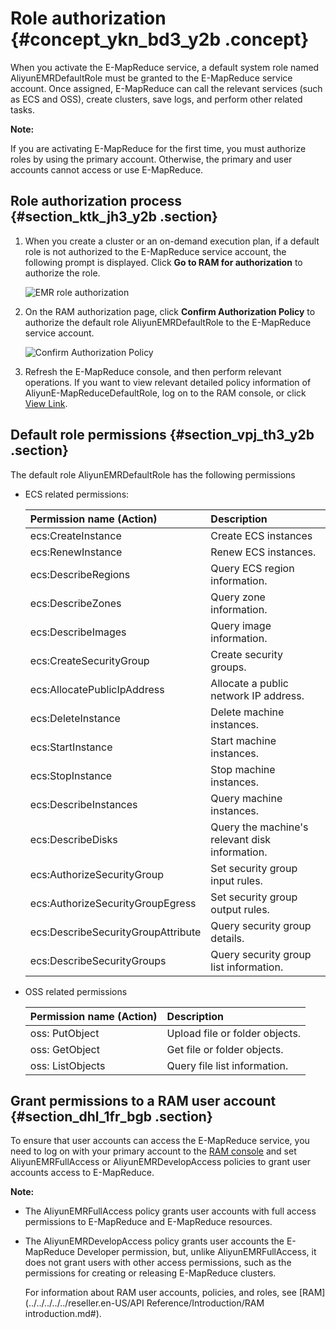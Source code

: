 # Role authorization {#concept_ykn_bd3_y2b .concept}

When you activate the E-MapReduce service, a default system role named AliyunEMRDefaultRole must be granted to the E-MapReduce service account. Once assigned, E-MapReduce can call the relevant services \(such as ECS and OSS\), create clusters, save logs, and perform other related tasks.

**Note:** 

If you are activating E-MapReduce for the first time, you must authorize roles by using the primary account. Otherwise, the primary and user accounts cannot access or use E-MapReduce.

## Role authorization process {#section_ktk_jh3_y2b .section}

1.  When you create a cluster or an on-demand execution plan, if a default role is not authorized to the E-MapReduce service account, the following prompt is displayed. Click **Go to RAM for authorization** to authorize the role.

    ![EMR role authorization](http://static-aliyun-doc.oss-cn-hangzhou.aliyuncs.com/assets/img/17844/155246593710342_en-US.jpg)

2.  On the RAM authorization page, click **Confirm Authorization Policy** to authorize the default role AliyunEMRDefaultRole to the E-MapReduce service account.

    ![Confirm Authorization Policy](http://static-aliyun-doc.oss-cn-hangzhou.aliyuncs.com/assets/img/17844/155246593710343_en-US.jpg)

3.  Refresh the E-MapReduce console, and then perform relevant operations. If you want to view relevant detailed policy information of AliyunE-MapReduceDefaultRole, log on to the RAM console, or click [View Link](https://partners-intl.console.aliyun.com/#/ram/AliyunEMRRolePolicy/info).

## Default role permissions {#section_vpj_th3_y2b .section}

The default role AliyunEMRDefaultRole has the following permissions

-   ECS related permissions:

    |Permission name \(Action\)|Description|
    |:-------------------------|:----------|
    |ecs:CreateInstance|Create ECS instances|
    |ecs:RenewInstance|Renew ECS instances.|
    |ecs:DescribeRegions|Query ECS region information.|
    |ecs:DescribeZones|Query zone information.|
    |ecs:DescribeImages|Query image information.|
    |ecs:CreateSecurityGroup|Create security groups.|
    |ecs:AllocatePublicIpAddress|Allocate a public network IP address.|
    |ecs:DeleteInstance|Delete machine instances.|
    |ecs:StartInstance|Start machine instances.|
    |ecs:StopInstance|Stop machine instances.|
    |ecs:DescribeInstances|Query machine instances.|
    |ecs:DescribeDisks|Query the machine's relevant disk information.|
    |ecs:AuthorizeSecurityGroup|Set security group input rules.|
    |ecs:AuthorizeSecurityGroupEgress|Set security group output rules.|
    |ecs:DescribeSecurityGroupAttribute|Query security group details.|
    |ecs:DescribeSecurityGroups|Query security group list information.|

-   OSS related permissions

    |Permission name \(Action\)|Description|
    |:-------------------------|:----------|
    |oss: PutObject|Upload file or folder objects.|
    |oss: GetObject|Get file or folder objects.|
    |oss: ListObjects|Query file list information.|


## Grant permissions to a RAM user account {#section_dhl_1fr_bgb .section}

To ensure that user accounts can access the E-MapReduce service, you need to log on with your primary account to the [RAM console](https://ram.console.aliyun.com/#/overview) and set AliyunEMRFullAccess or AliyunEMRDevelopAccess policies to grant user accounts access to E-MapReduce.

**Note:** 

-   The AliyunEMRFullAccess policy grants user accounts with full access permissions to E-MapReduce and E-MapReduce resources.
-   The AliyunEMRDevelopAccess policy grants user accounts the E-MapReduce Developer permission, but, unlike AliyunEMRFullAccess, it does not grant users with other access permissions, such as the permissions for creating or releasing E-MapReduce clusters.

    For information about RAM user accounts, policies, and roles, see [RAM](../../../../../reseller.en-US/API Reference/Introduction/RAM introduction.md#).


